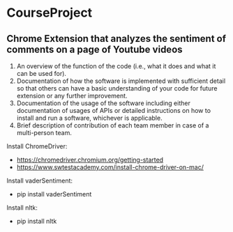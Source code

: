 # CourseProject
## Chrome Extension that analyzes the sentiment of comments on a page of Youtube videos
1) An overview of the function of the code (i.e., what it does and what it can be used for). 
2) Documentation of how the software is implemented with sufficient detail so that others can have a basic understanding of your code for future extension or any further improvement. 
3) Documentation of the usage of the software including either documentation of usages of APIs or detailed instructions on how to install and run a software, whichever is applicable. 
4) Brief description of contribution of each team member in case of a multi-person team. 

Install ChromeDriver:
- https://chromedriver.chromium.org/getting-started
- https://www.swtestacademy.com/install-chrome-driver-on-mac/


Install vaderSentiment:
- pip install vaderSentiment

Install nltk:
- pip install nltk
